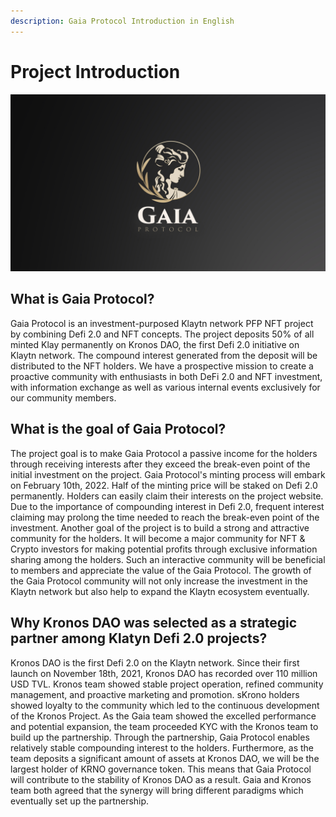 ```yaml
---
description: Gaia Protocol Introduction in English
---
```


# Project Introduction

![](.gitbook/assets/cover.jpeg)

## What is Gaia Protocol?

Gaia Protocol is an investment-purposed Klaytn network PFP NFT project by combining Defi 2.0 and NFT concepts. The project deposits 50% of all minted Klay permanently on Kronos DAO, the first Defi 2.0 initiative on Klaytn network. The compound interest generated from the deposit will be distributed to the NFT holders. We have a prospective mission to create a proactive community with enthusiasts in both DeFi 2.0 and NFT investment, with information exchange as well as various internal events exclusively for our community members.

## What is the goal of Gaia Protocol?

The project goal is to make Gaia Protocol a passive income for the holders through receiving interests after they exceed the break-even point of the initial investment on the project. Gaia Protocol's minting process will embark on February 10th, 2022. Half of the minting price will be staked on Defi 2.0 permanently. Holders can easily claim their interests on the project website. Due to the importance of compounding interest in Defi 2.0, frequent interest claiming may prolong the time needed to reach the break-even point of the investment. Another goal of the project is to build a strong and attractive community for the holders. It will become a major community for NFT & Crypto investors for making potential profits through exclusive information sharing among the holders. Such an interactive community will be beneficial to members and appreciate the value of the Gaia Protocol. The growth of the Gaia Protocol community will not only increase the investment in the Klaytn network but also help to expand the Klaytn ecosystem eventually.

## Why Kronos DAO was selected as a strategic partner among Klatyn Defi 2.0 projects?

Kronos DAO is the first Defi 2.0 on the Klaytn network. Since their first launch on November 18th, 2021, Kronos DAO has recorded over 110 million USD TVL. Kronos team showed stable project operation, refined community management, and proactive marketing and promotion. sKrono holders showed loyalty to the community which led to the continuous development of the Kronos Project. As the Gaia team showed the excelled performance and potential expansion, the team proceeded KYC with the Kronos team to build up the partnership. Through the partnership, Gaia Protocol enables relatively stable compounding interest to the holders. Furthermore, as the team deposits a significant amount of assets at Kronos DAO, we will be the largest holder of KRNO governance token. This means that Gaia Protocol will contribute to the stability of Kronos DAO as a result. Gaia and Kronos team both agreed that the synergy will bring different paradigms which eventually set up the partnership.
